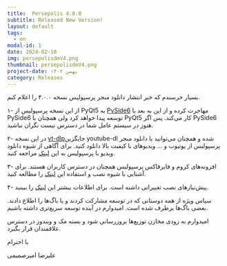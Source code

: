 ```yaml
---
title:  Persepolis 4.0.0
subtitle: Released New Version!
layout: default
tags:
  - en
modal-id: 1
date: 2024-02-10
img: persepolisdmV4.png
thumbnail: persepolisdmV4.png
project-date: بهمن ۱۴۰۲
category: Releases
---
```


بسیار خرسندم که خبر انتشار دانلود منجر پرسپولیس نسخه ۴.۰.۰ را اعلام کنم.


۱- از این نسخه پرسپولیس از PyQt5 به [PySide6](https://doc.qt.io/qtforpython-6/) مهاجرت کرده و از این به بعد با PySide6 توسعه پیدا خواهد کرد ولی همچنان با PyQt5 کار می‌کند. پس اگر PySide6 هنوز در سیستم عامل شما در دسترس نیست نگران نباشید.



۲- در این نسخه [yt-dlp](https://github.com/yt-dlp/yt-dlp)جایگزین youtube-dl شده و همچنان می‌توانید با دانلود منجر پرسپولیس از یوتیوب و … ویدیوهای با کیفیت بالا دانلود کنید. برای آگاهی از شیوه دانلود ویدیو با پرسپولیس به این [لینک](https://github.com/persepolisdm/persepolis/wiki/How-can-I-download-videos-from-youtube-fa) مراجعه کنید.

۳- افزونه‌های کروم و فایرفاکس پرسپولیس همچنان در دسترس کاربران هستند. برای آشنایی با شیوه نصب و استفاده این [لینک](https://github.com/persepolisdm/persepolis/wiki/Home-fa#%D8%A7%D9%81%D8%B2%D9%88%D9%86%D9%87-%D9%87%D8%A7) را مطالعه کنید.


۴- پیش‌نیازهای نصب تغییراتی داشته است. برای اطلاعات بیشتر این [لینک](https://github.com/persepolisdm/persepolis/wiki/git-installation-instruction-fa) را ببینید.



سپاس ویژه از همه دوستانی که در توسعه مشارکت کردند و یا باگ‌ها را اطلاع دادند. بعضی باگ‌ها برطرف شده است. امیدوارم در آینده توسعه سریع‌تری داشته باشیم.

امیدوارم به زودی مخازن توزیع‌ها بروزرسانی شود و بسته مک و ویندوز در دسترس علاقمندان قرار بگیرد.

با احترام

علیرضا امیرصمیمی


